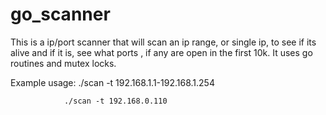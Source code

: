# go_scanner

This is a ip/port scanner that will scan an ip range, or single ip, to see if its alive and if it is, see what ports , if any are open in the first 10k.
It uses go routines and mutex locks.

Example usage:  ./scan -t 192.168.1.1-192.168.1.254
                
                ./scan -t 192.168.0.110
